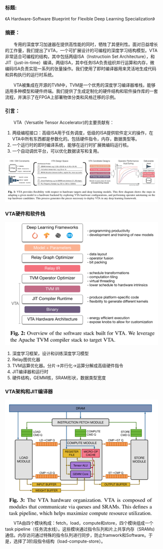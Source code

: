 ### 标题:
《A Hardware-Software Blueprint for Flexible Deep Learning Specialization》
### 摘要：
&emsp;&emsp;专用的深度学习加速器在提供高性能的同时，牺牲了其便利性。面对日益增长的工作量，我们提出了VTA，一个可扩展设计的可编程的深度学习结构模型。VTA非常适合可编程的结构，其中包括两级ISA（Instructioin Set Architecture），和JIT（just-in-time）编译。两级ISA，其中任务ISA负责组织并行运算和内存，微编码ISA负责实现一系列的张量操作。我们使用了即时编译器用来灵活地生成代码和异构执行的运行时系统。

&emsp;&emsp;VTA被集成在开源的TVM中，TVM是一个优秀的深度学习编译器堆栈，能够适用多种模型和硬件终端。我们提供了生成定制化的硬件结构和软件操作库的一套流程，并演示了在FPGA上部署物体分类和风格迁移的示例。
### 引言：
&emsp;&emsp;VTA（Versatile Tensor Accelerator)的主要贡献有：

1. 两级编程接口：高级ISA用于任务调度，低级的ISA提供软件定义的操作，在VTA中所有东西都是参数化的。包括硬件指令，内存，数据类型等。
2. 一个运行时的即时编译系统，能够在运行时扩展微编码运行核。
3. 一个自动调优平台，可以优化数据读写和复用。

![](images/vta_autotuing.png)

### VTA硬件和软件栈
![](images/vta_software_stack.png)
1. 深度学习框架，设计和训练深度学习模型
2. Relay图优化器
3. TVM运算优化器。分片->并行化->运算分解成高级硬件指令
4. JIT编译器和运行时
5. 硬件结构，GEMM核，SRAM形状，数据类型宽度
### VTA架构和JIT编译器
![](images/vta_hardware.png)
&emsp;&emsp;VTA由四个模块构成：fetch，load，compute和store，四个模块组成一个task pipeline（任务流水线）。这些模块通过指令队列和片上共享内存（SRAMs)通信。内存访问通过特殊的指令队列进行同步，防止framwork和Software。于是，选择了3阶段指令结构（load-compute-store）。
